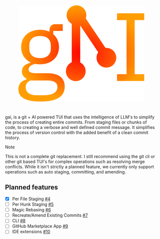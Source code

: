 <p align="center">
  <img src="https://github.com/nuttycream/gai/blob/main/docs/logo.svg" />
</p>

# 

gai, is a git + AI powered TUI that uses the intelligence of LLM's to simplify the process of creating entire commits. From staging files or chunks of code, to creating a verbose and well defined commit message. It simplifies the process of version control with the added benefit of a clean commit history.

> [!NOTE]
> This is not a complete git replacement. I still recommend using the git cli or other git based TUI's for complex operations such as resolving merge conflicts.
> While it isn't strictly a planned feature, we currently only support operations such as auto staging, committing, and amending.

## Planned features
- [x] Per File Staging [#4](https://github.com/nuttycream/gai/issues/4)
- [ ] Per Hunk Staging [#5](https://github.com/nuttycream/gai/issues/5)
- [ ] Magic Rebasing [#6](https://github.com/nuttycream/gai/issues/6)
- [ ] Recreate/Amend Existing Commits [#7](https://github.com/nuttycream/gai/issues/7)
- [ ] CLI [#8](https://github.com/nuttycream/gai/issues/8)
- [ ] GitHub Marketplace App [#9](https://github.com/nuttycream/gai/issues/9)
- [ ] IDE extensions [#10](https://github.com/nuttycream/gai/issues/10)
